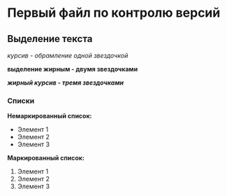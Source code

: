 # Первый файл по контролю версий


## Выделение текста

*курсив - обрамление одной звездочкой*

**выделение жирным - двумя звездочками**

***жирный курсив - тремя звездочками*** 

### Списки

**Немаркированный список:**
* Элемент 1
* Элемент 2
* Элемент 3

**Маркированный список:**
1. Элемент 1
2. Элемент 2
3. Элемент 3